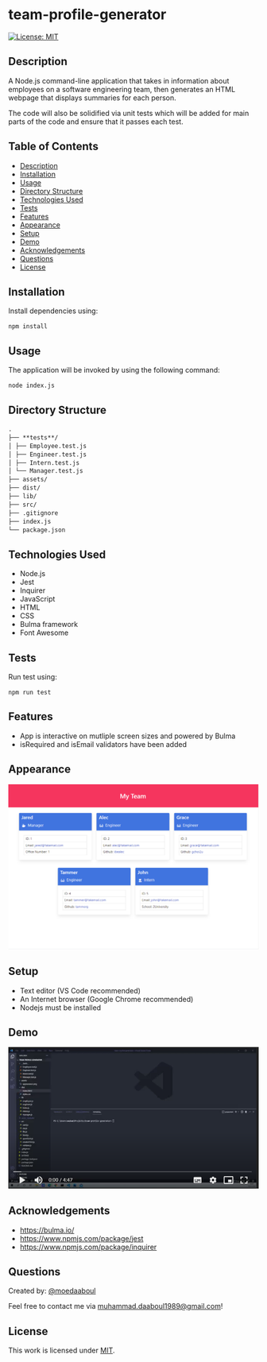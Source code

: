 # team-profile-generator

[![License: MIT](https://img.shields.io/badge/License-MIT-yellow.svg)](https://opensource.org/licenses/MIT)

## Description

A Node.js command-line application that takes in information about employees on a software engineering team, then generates an HTML webpage that displays summaries for each person.

The code will also be solidified via unit tests which will be added for main parts of the code and ensure that it passes each test.

## Table of Contents

- [Description](#description)
- [Installation](#installation)
- [Usage](#usage)
- [Directory Structure](#directory-structure)
- [Technologies Used](#technologies-used)
- [Tests](#tests)
- [Features](#features)
- [Appearance](#appearance)
- [Setup](#setup)
- [Demo](#demo)
- [Acknowledgements](#acknowledgements)
- [Questions](#questions)
- [License](#license)

## Installation

​Install dependencies using:

    npm install

## Usage

The application will be invoked by using the following command:

    node index.js

## Directory Structure

```md
.
├── **tests**/
│ ├── Employee.test.js
│ ├── Engineer.test.js
│ ├── Intern.test.js
│ └── Manager.test.js
├── assets/
├── dist/
├── lib/
├── src/
├── .gitignore
├── index.js
└── package.json
```

## Technologies Used

- Node.js
- Jest
- Inquirer
- JavaScript
- HTML
- CSS
- Bulma framework
- Font Awesome

## Tests

Run test using:

    npm run test

## Features

- App is interactive on mutliple screen sizes and powered by Bulma
- isRequired and isEmail validators have been added

## Appearance

![My team profile](./assets/appearance.png)

## Setup

- Text editor (VS Code recommended)
- An Internet browser (Google Chrome recommended)
- Nodejs must be installed

## Demo

[![Watch the video](./assets/my-video-player.png)](https://drive.google.com/file/d/1KAaGDYgHObkcrLzAKw4rKIMEY04-3JRm/view)

## Acknowledgements

- https://bulma.io/
- https://www.npmjs.com/package/jest
- https://www.npmjs.com/package/inquirer

## Questions

Created by: [@moedaaboul](https://github.com/moedaaboul)

Feel free to contact me via [muhammad.daaboul1989@gmail.com](muhammad.daaboul1989@gmail.com)!

## License

This work is licensed under
[MIT](#).
